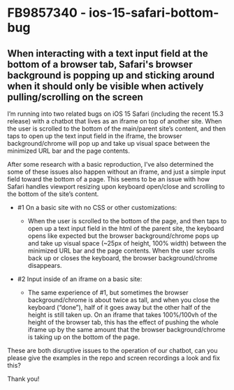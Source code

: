 # FB9857340 - ios-15-safari-bottom-bug
## When interacting with a text input field at the bottom of a browser tab, Safari's browser background is popping up and sticking around when it should only be visible when actively pulling/scrolling on the screen

I’m running into two related bugs on iOS 15 Safari (including the recent 15.3 release) with a chatbot that lives as an iframe on top of another site. When the user is scrolled to the bottom of the main/parent site’s content, and then taps to open up the text input field in the iframe, the browser background/chrome will pop up and take up visual space between the minimized URL bar and the page contents.

After some research with a basic reproduction, I’ve also determined the some of these issues also happen without an iframe, and just a simple input field toward the bottom of a page. This seems to be an issue with how Safari handles viewport resizing upon keyboard open/close and scrolling to the bottom of the site’s content.

- #1 On a basic site with no CSS or other customizations:
  - When the user is scrolled to the bottom of the page, and then taps to open up a text input field in the html of the parent site, the keyboard opens like expected but the browser background/chrome pops up and take up visual space (~25px of height, 100% width) between the minimized URL bar and the page contents. When the user scrolls back up or closes the keyboard, the browser background/chrome disappears.

- #2 Input inside of an iframe on a basic site:
  - The same experience of #1, but sometimes the browser background/chrome is about twice as tall, and when you close the keyboard (“done”), half of it goes away but the other half of the height is still taken up. On an iframe that takes 100%/100vh of the height of the browser tab, this has the effect of pushing the whole iframe up by the same amount that the browser background/chrome is taking up on the bottom of the page.

These are both disruptive issues to the operation of our chatbot, can you please give the examples in the repo and screen recordings a look and fix this?

Thank you!